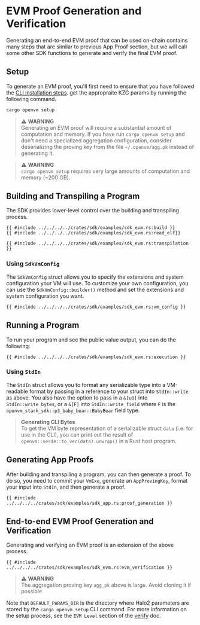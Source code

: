 # EVM Proof Generation and Verification

Generating an end-to-end EVM proof that can be used on-chain contains many steps that are similar to previous App Proof section, but we will call some other SDK functions to generate and verify the final EVM proof.

## Setup

To generate an EVM proof, you'll first need to ensure that you have followed the [CLI installation steps](../../getting-started/install.md). get the appropraite KZG params by running the following command.

```bash
cargo openvm setup
```

> ⚠️ **WARNING**  
> Generating an EVM proof will require a substantial amount of computation and memory. If you have run `cargo openvm setup` and don't need a specialized aggregation configuration, consider deserializing the proving key from the file `~/.openvm/agg.pk` instead of generating it.

> ⚠️ **WARNING**  
> `cargo openvm setup` requires very large amounts of computation and memory (~200 GB).

## Building and Transpiling a Program

The SDK provides lower-level control over the building and transpiling process.

```rust,no_run,noplayground
{{ #include ../../../../crates/sdk/examples/sdk_evm.rs:build }}
{{ #include ../../../../crates/sdk/examples/sdk_evm.rs:read_elf}}

{{ #include ../../../../crates/sdk/examples/sdk_evm.rs:transpilation }}
```

### Using `SdkVmConfig`

The `SdkVmConfig` struct allows you to specify the extensions and system configuration your VM will use. To customize your own configuration, you can use the `SdkVmConfig::builder()` method and set the extensions and system configuration you want.

```rust,no_run,noplayground
{{ #include ../../../../crates/sdk/examples/sdk_evm.rs:vm_config }}
```

## Running a Program

To run your program and see the public value output, you can do the following:

```rust,no_run,noplayground
{{ #include ../../../../crates/sdk/examples/sdk_evm.rs:execution }}
```

### Using `StdIn`

The `StdIn` struct allows you to format any serializable type into a VM-readable format by passing in a reference to your struct into `StdIn::write` as above. You also have the option to pass in a `&[u8]` into `StdIn::write_bytes`, or a `&[F]` into `StdIn::write_field` where `F` is the `openvm_stark_sdk::p3_baby_bear::BabyBear` field type.

> **Generating CLI Bytes**  
> To get the VM byte representation of a serializable struct `data` (i.e. for use in the CLI), you can print out the result of `openvm::serde::to_vec(data).unwrap()` in a Rust host program.

## Generating App Proofs

After building and transpiling a program, you can then generate a proof. To do so, you need to commit your `VmExe`, generate an `AppProvingKey`, format your input into `StdIn`, and then generate a proof.

```rust,no_run,noplayground
{{ #include ../../../../crates/sdk/examples/sdk_app.rs:proof_generation }}
```

## End-to-end EVM Proof Generation and Verification

Generating and verifying an EVM proof is an extension of the above process.

```rust,no_run,noplayground
{{ #include ../../../../crates/sdk/examples/sdk_evm.rs:evm_verification }}
```

> ⚠️ **WARNING**  
> The aggregation proving key `agg_pk` above is large. Avoid cloning it if possible.

Note that `DEFAULT_PARAMS_DIR` is the directory where Halo2 parameters are stored by the `cargo openvm setup` CLI command. For more information on the setup process, see the `EVM Level` section of the [verify](../../writing-apps/verify.md) doc.
